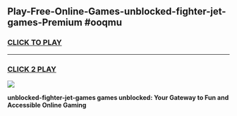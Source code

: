
## Play-Free-Online-Games-unblocked-fighter-jet-games-Premium #ooqmu
<h3>
<a href="https://premium.freeplayer.one?title=unblocked-fighter-jet-games&ref=8M">CLICK TO PLAY</a></h3>
<hr>

<h3>
<a href="https://premium.freeplayer.one?title=unblocked-fighter-jet-games&ref=8M">CLICK 2 PLAY</a>
  
</h3>

<a href="https://premium.freeplayer.one?title=unblocked-fighter-jet-games&ref=8M"><img src="https://clearcache.store/games.png"></a>


**unblocked-fighter-jet-games games unblocked: Your Gateway to Fun and Accessible Online Gaming**
